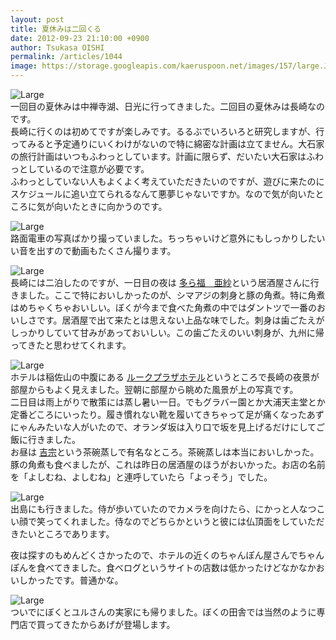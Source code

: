 ```yaml
---
layout: post
title: 夏休みは二回くる
date: 2012-09-23 21:10:00 +0900
author: Tsukasa OISHI
permalink: /articles/1044
image: https://storage.googleapis.com/kaeruspoon.net/images/157/large.JPG?1348402122
---
```



![Large](https://storage.googleapis.com/kaeruspoon.net/images/157/large.JPG?1348402122)  
一回目の夏休みは中禅寺湖、日光に行ってきました。二回目の夏休みは長崎なのです。  
長崎に行くのは初めてですが楽しみです。るるぶでいろいろと研究しますが、行ってみると予定通りにいくわけがないので特に綿密な計画は立てません。大石家の旅行計画はいつもふわっとしています。計画に限らず、だいたい大石家はふわっとしているので注意が必要です。  
ふわっとしていない人もよくよく考えていただきたいのですが、遊びに来たのにスケジュールに追い立てられるなんて悪夢じゃないですか。なので気が向いたところに気が向いたときに向かうのです。  

![Large](https://storage.googleapis.com/kaeruspoon.net/images/158/large.JPG?1348402144)  
路面電車の写真ばかり撮っていました。ちっちゃいけど意外にもしっかりしたいい音を出すので動画もたくさん撮ります。  

![Large](https://storage.googleapis.com/kaeruspoon.net/images/159/large.JPG?1348402164)  
長崎には二泊したのですが、一日目の夜は [多ら福　亜紗](http://tabelog.com/nagasaki/A4201/A420101/42004997/)という居酒屋さんに行きました。ここで特においしかったのが、シマアジの刺身と豚の角煮。特に角煮はめちゃくちゃおいしい。ぼくが今まで食べた角煮の中ではダントツで一番のおいしさです。居酒屋で出て来たとは思えない上品な味でした。刺身は歯ごたえがしっかりしていて甘みがあっておいしい。この歯ごたえのいい刺身が、九州に帰ってきたと思わせてくれます。  

![Large](https://storage.googleapis.com/kaeruspoon.net/images/160/large.jpg?1348402179)  
ホテルは稲佐山の中腹にある [ルークプラザホテル](http://www.jalan.net/yad334401/)というところで長崎の夜景が部屋からもよく見えました。翌朝に部屋から眺めた風景が上の写真です。  
二日目は雨上がりで散策には蒸し暑い一日。でもグラバー園とか大浦天主堂とか定番どころにいったり。履き慣れない靴を履いてきちゃって足が痛くなったあずにゃんみたいな人がいたので、オランダ坂は入り口で坂を見上げるだけにしてご飯に行きました。  
お昼は [吉宗](http://tabelog.com/nagasaki/A4201/A420101/42000059/)という茶碗蒸しで有名なところ。茶碗蒸しは本当においしかった。豚の角煮も食べましたが、これは昨日の居酒屋のほうがおいかった。お店の名前を「よしむね、よしむね」と連呼していたら「よっそう」でした。  

![Large](https://storage.googleapis.com/kaeruspoon.net/images/161/large.JPG?1348402194)  
出島にも行きました。侍が歩いていたのでカメラを向けたら、にかっと人なつこい顔で笑ってくれました。侍なのでどちらかというと彼には仏頂面をしていただきたいところであります。  

夜は探すのもめんどくさかったので、ホテルの近くのちゃんぽん屋さんでちゃんぽんを食べてきました。食べログというサイトの店数は低かったけどなかなかおいしかったです。普通かな。  

![Large](https://storage.googleapis.com/kaeruspoon.net/images/162/large.JPG?1348402210)  
ついでにぼくとユルさんの実家にも帰りました。ぼくの田舎では当然のように専門店で買ってきたからあげが登場します。  

